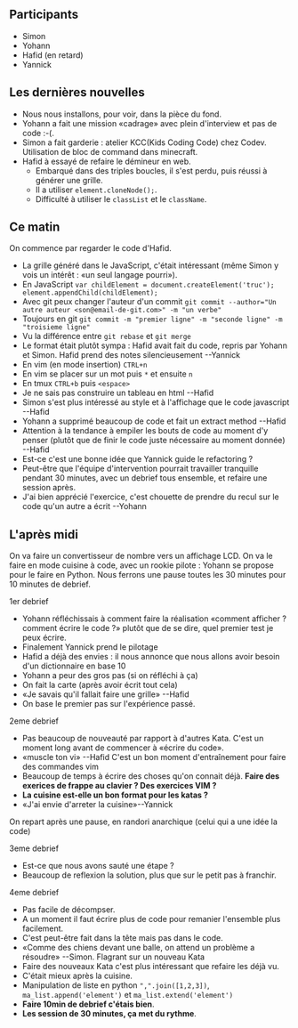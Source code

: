 ## Participants

- Simon
- Yohann
- Hafid (en retard)
- Yannick

## Les dernières nouvelles

- Nous nous installons, pour voir, dans la pièce du fond.
- Yohann a fait une mission «cadrage» avec plein d'interview et pas de code
  :-(.
- Simon a fait garderie : atelier KCC(Kids Coding Code) chez Codev. Utilisation
  de bloc de command dans minecraft.
- Hafid à essayé de refaire le démineur en web.
  - Embarqué dans des triples boucles, il s'est perdu, puis réussi à générer
    une grille.
  - Il a utiliser `element.cloneNode();`.
  - Difficulté à utiliser le `classList` et le `className`.

## Ce matin

On commence par regarder le code d'Hafid.

- La grille généré dans le JavaScript, c'était intéressant (même Simon y vois
  un intérêt : «un seul langage pourri»).
- En JavaScript `var childElement = document.createElement('truc');
  element.appendChild(childElement);`
- Avec git peux changer l'auteur d'un commit `git commit --author="Un autre
  auteur <son@email-de-git.com>" -m "un verbe"`
- Toujours en git `git commit -m "premier ligne" -m "seconde ligne" -m
  "troisieme ligne"`
- Vu la différence entre `git rebase` et `git merge`
- Le format était plutôt sympa : Hafid avait fait du code, repris par Yohann et
  Simon. Hafid prend des notes silencieusement --Yannick
- En vim (en mode insertion) `CTRL+n`
- En vim se placer sur un mot puis `*` et ensuite `n`
- En tmux `CTRL+b` puis `<espace>`
- Je ne sais pas construire un tableau en html --Hafid
- Simon s'est plus intéressé au style et à l'affichage que le code javascript
  --Hafid
- Yohann a supprimé beaucoup de code et fait un extract method --Hafid
- Attention à la tendance à empiler les bouts de code au moment d'y penser
  (plutôt que de finir le code juste nécessaire au moment donnée) --Hafid
- Est-ce c'est une bonne idée que Yannick guide le refactoring ?
- Peut-être que l'équipe d'intervention pourrait travailler tranquille pendant
  30 minutes, avec un debrief tous ensemble, et refaire une session après.
- J'ai bien apprécié l'exercice, c'est chouette de prendre du recul sur le code
  qu'un autre a écrit --Yohann


## L'après midi

On va faire un convertisseur de nombre vers un affichage LCD. On va le faire en
mode cuisine à code, avec un rookie pilote : Yohann se propose pour le faire en
Python. Nous ferrons une pause toutes les 30 minutes pour 10 minutes de
debrief.


1er debrief

- Yohann réfléchissais à comment faire la réalisation «comment afficher ? comment écrire le code ?» plutôt que de se dire, quel premier test je peux écrire.
- Finalement Yannick prend le pilotage
- Hafid a déjà des envies : il nous annonce que nous allons avoir besoin d'un dictionnaire en base 10
- Yohann a peur des gros pas (si on réfléchi à ça)
- On fait la carte (après avoir écrit tout cela)
- «Je savais qu'il fallait faire une grille» --Hafid
- On base le premier pas sur l'expérience passé.

2eme debrief

- Pas beaucoup de nouveauté par rapport à d'autres Kata. C'est un moment long avant de commencer à «écrire du code».
- «muscle ton vi» --Hafid C'est un bon moment d'entraînement pour faire des commandes vim
- Beaucoup de temps à écrire des choses qu'on connait déjà. **Faire des exerices de frappe au clavier ? Des exercices VIM ?**
- **La cuisine est-elle un bon format pour les katas ?**
- «J'ai envie d'arreter la cuisine»--Yannick

On repart après une pause, en randori anarchique (celui qui a une idée la code)

3eme debrief

- Est-ce que nous avons sauté une étape ?
- Beaucoup de reflexion la solution, plus que sur le petit pas à franchir.

4eme debrief

- Pas facile de décompser.
- A un moment il faut écrire plus de code pour remanier l'ensemble plus facilement.
- C'est peut-être fait dans la tête mais pas dans le code.
- «Comme des chiens devant une balle, on attend un problème a résoudre» --Simon. Flagrant sur un nouveau Kata
- Faire des nouveaux Kata c'est plus intéressant que refaire les déjà vu.
- C'était mieux après la cuisine.
- Manipulation de liste en python `",".join([1,2,3])`, `ma_list.append('element')` et `ma_list.extend('element')`
- **Faire 10min de debrief c'étais bien**.
- **Les session de 30 minutes, ça met du rythme**.


